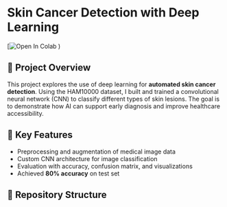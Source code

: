 # Skin Cancer Detection with Deep Learning

[![Open In Colab](https://colab.research.google.com/github/Gantaaa/Skin-Cancer-Detection-with-Deep-Learning/blob/main/FinalDeliverable.ipynb)
)

## 📌 Project Overview
This project explores the use of deep learning for **automated skin cancer detection**. Using the HAM10000 dataset, I built and trained a convolutional neural network (CNN) to classify different types of skin lesions. The goal is to demonstrate how AI can support early diagnosis and improve healthcare accessibility.

## 🚀 Key Features
- Preprocessing and augmentation of medical image data  
- Custom CNN architecture for image classification  
- Evaluation with accuracy, confusion matrix, and visualizations  
- Achieved **80% accuracy** on test set  

## 📂 Repository Structure
